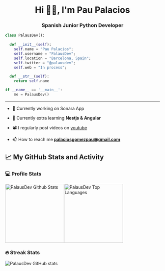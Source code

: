 <h1 align="center">Hi 👋🏻, I'm Pau Palacios</h1>
<h3 align="center">Spanish Junior Python Developer</h3>

```python
class PalausDev():
    
  def __init__(self):
    self.name = "Pau Palacios";
    self.username = "PalausDev";
    self.location = "Barcelona, Spain";
    self.twitter = "@palausdev";
    self.web = "In process";
  
  def __str__(self):
    return self.name

if __name__ == '__main__':
    me = PalausDev()
```

-------------------

- 🔭 Currently working on Sonara App

- 🌱 Currently extra learning **Nestjs & Angular**

- 📽️ I regularly post videos on [youtube](https://www.youtube.com/@palausdev)

- 📫 How to reach me **palaciosgomezpau@gmail.com**

## 📈 My GitHub Stats and Activity

### 💻 Profile Stats

<img alt="PalausDev Github Stats" src="https://github-readme-stats.vercel.app/api/?username=palausdev&show_icons=true&include_all_commits=true&count_private=true&theme=react&hide_border=true&bg_color=1F222E&title_color=F85D7F&icon_color=F8D866" height="192px"/><img alt="PalausDev Top Languages" src="https://github-readme-stats.vercel.app/api/top-langs/?username=palausdev&langs_count=8&layout=compact&theme=react&hide_border=true&bg_color=1F222E&title_color=F85D7F&icon_color=F8D866" height="192px"/>


### 🔥 Streak Stats

![PalausDev GitHub stats](https://github-readme-streak-stats.herokuapp.com/?user=palausdev&theme=tokyonight)
